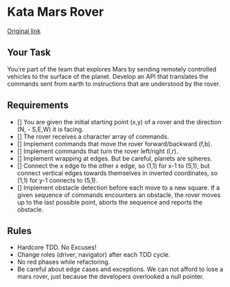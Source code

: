 # Kata Mars Rover

[Original link](https://kata-log.rocks/mars-rover-kata)

## Your Task
You’re part of the team that explores Mars by sending remotely controlled vehicles to the surface of the planet. Develop an API that translates the commands sent from earth to instructions that are understood by the rover.

## Requirements
 - [] You are given the initial starting point (x,y) of a rover and the direction (N, - S,E,W) it is facing.
 - [] The rover receives a character array of commands.
 - [] Implement commands that move the rover forward/backward (f,b).
 - [] Implement commands that turn the rover left/right (l,r).
 - [] Implement wrapping at edges. But be careful, planets are spheres.
 - [] Connect the x edge to the other x edge, so (1,1) for x-1 to (5,1), but connect vertical edges towards themselves in inverted coordinates, so (1,1) for y-1 connects to (5,1).
 - [] Implement obstacle detection before each move to a new square. If a given sequence of commands encounters an obstacle, the rover moves up to the last possible point, aborts the sequence and reports the obstacle.

## Rules
 - Hardcore TDD. No Excuses!
 - Change roles (driver, navigator) after each TDD cycle.
 - No red phases while refactoring.
 - Be careful about edge cases and exceptions. We can not afford to lose a mars rover, just because the developers overlooked a null pointer.
